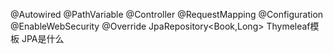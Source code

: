 @Autowired
@PathVariable
@Controller
@RequestMapping
@Configuration
@EnableWebSecurity
@Override
JpaRepository<Book,Long>
Thymeleaf模板
JPA是什么
